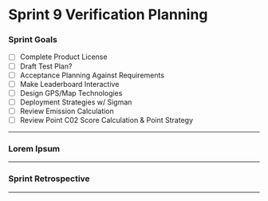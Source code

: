 # Sprint 9 Verification Planning

### Sprint Goals
- [ ] Complete Product License
- [ ] Draft Test Plan?
- [ ] Acceptance Planning Against Requirements
- [ ] Make Leaderboard Interactive
- [ ] Design GPS/Map Technologies
- [ ] Deployment Strategies w/ Sigman
- [ ] Review Emission Calculation
- [ ] Review Point C02 Score Calculation & Point Strategy

---

### Lorem Ipsum


---
### Sprint Retrospective


---
